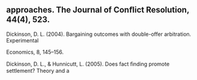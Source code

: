 ## approaches. The Journal of Conﬂict Resolution, 44(4), 523.

Dickinson, D. L. (2004). Bargaining outcomes with double-offer arbitration. Experimental

Economics, 8, 145–156.

Dickinson, D. L., & Hunnicutt, L. (2005). Does fact ﬁnding promote settlement? Theory and a